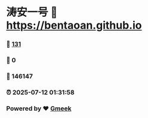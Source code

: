 # 涛安一号 :link: https://bentaoan.github.io 
### :page_facing_up: [131](https://bentaoan.github.io/tag.html) 
### :speech_balloon: 0 
### :hibiscus: 146147 
### :alarm_clock: 2025-07-12 01:31:58 
### Powered by :heart: [Gmeek](https://github.com/Meekdai/Gmeek)
